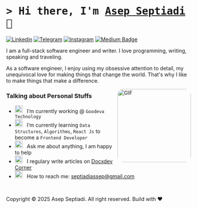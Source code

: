 # <samp>&gt; Hi there, I'm <a href="https://github.com/septiadiassep" target="_blank">Asep Septiadi</a> 👋

[![Linkedin](https://img.shields.io/badge/-LinkedIn-0e76a8?style=flat-square&logo=Linkedin&logoColor=white)]([https://www.linkedin.com/in/aspsptyd/](https://www.linkedin.com/in/aspsptyd/))
[![Telegram](https://img.shields.io/badge/-Telegram-0e76a8?style=flat-square&logo=Telegram&logoColor=white)]([https://t.me/aspsptyd](https://t.me/aspsptyd))
[![Instagram](https://img.shields.io/badge/-Instagram-e4405f?style=flat-square&logo=Instagram&logoColor=white)]([https://www.instagram.com/sarangkamarang/](https://www.instagram.com/sarangkamarang/))
[![Medium Badge](https://img.shields.io/badge/Medium-%2312100E.svg?&style=for-square&logo=Medium&logoColor=white)](https://medium.com/@septiadiassep)

I am a full-stack software engineer and writer. I love programming, writing, speaking and traveling.

As a software engineer, I enjoy using my obsessive attention to detail, my unequivocal love for making things that change the world. That's why I like to make things that make a difference.

<img 
  align="right" 
  alt="GIF" 
  src="https://github.com/Gapur/Gapur/blob/main/assets/lightning.gif?raw=true" 
  height="200" 
  style="border-radius: 16px;" />

### Talking about Personal Stuffs

- <img src="https://github.com/Gapur/Gapur/blob/main/assets/developer.gif?raw=true" width="21" />&nbsp;&nbsp; I’m currently working @ `Goodeva Technology`
- <img src="https://github.com/Gapur/Gapur/blob/main/assets/lightning.gif?raw=true" width="21" />&nbsp;&nbsp; I’m currently learning `Data Structures`, `Algorithms`, `React Js` to become a `Frontend Developer`
- <img src="https://github.com/Gapur/Gapur/blob/main/assets/message.gif?raw=true" width="21" />&nbsp;&nbsp; Ask me about anything, I am happy to help
- <img src="https://github.com/Gapur/Gapur/blob/main/assets/laptop.gif?raw=true" width="21" />&nbsp;&nbsp; I regulary write articles on [Docxdev Corner](https://septiadiassep.github.io/docxdev/)
- <img src="https://github.com/Gapur/Gapur/blob/main/assets/letterbox.gif?raw=true" width="21" />&nbsp;&nbsp; How to reach me: septiadiassep@gmail.com

<br>

Copyright &copy;  2025 Asep Septiadi. All right reserved. Build with ❤️
